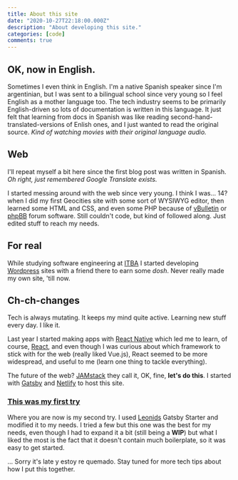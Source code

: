 ```yaml
---
title: About this site
date: "2020-10-27T22:18:00.000Z"
description: "About developing this site."
categories: [code]
comments: true
---
```


## OK, now in English.

Sometimes I even think in English. I'm a native Spanish speaker since I'm argentinian, but I was sent to a bilingual school since very young so I feel English as a mother language too. The tech industry seems to be primarily English-driven so lots of documentation is written in this language. It just felt that learning from docs in Spanish was like reading second-hand-translated-versions of Enlish ones, and I just wanted to read the original source. *Kind of watching movies with their original language audio.*

## Web
I'll repeat myself a bit here since the first blog post was written in Spanish.
*Oh right, just remembered Google Translate exists.*

I started messing around with the web since very young. I think I was... 14? when I did my first Geocities site with some sort of WYSIWYG editor, then learned some HTML and CSS, and even some PHP because of [vBulletin](https://www.vbulletin.com/) or [phpBB](https://www.phpbb.com/) forum software. Still couldn't code, but kind of followed along. Just edited stuff to reach my needs.

## For real
While studying software engineering at [ITBA](https://www.itba.edu.ar/ "Instituto Tecnológico de Buenos Aires") I started developing [Wordpress](https://wordpress.org/) sites with a friend there to earn some *dosh*. Never really made my own site, 'till now.

## Ch-ch-changes
Tech is always mutating. It keeps my mind quite active. Learning new stuff every day. I like it.

Last year I started making apps with [React Native](https://reactnative.dev/) which led me to learn, of course, [React](https://www.reactjs.org), and even though I was curious about which framework to stick with for the web (really liked Vue.js), React seemed to be more widespread, and useful to me (learn one thing to tackle everything).

The future of the web? [JAMstack](https://jamstack.org/) they call it, OK, fine, **let's do this**. I started with [Gatsby](https://www.gatsbyjs.com/) and [Netlify](https://www.netlify.com/) to host this site. 

### <a href="https://juanmartin-first-try.netlify.app" target="_blank">This was my first try</a>

Where you are now is my second try. I used [Leonids](https://github.com/renyuanz/leonids) Gatsby Starter and modified it to my needs. I tried a few but this one was the best for my needs, even though I had to expand it a bit (still being a **WIP**) but what I liked the most is the fact that it doesn't contain much boilerplate, so it was easy to get started.

...
Sorry it's late y estoy re quemado. Stay tuned for more tech tips about how I put this together.